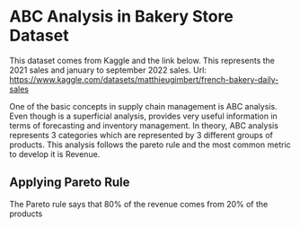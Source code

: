 # ABC Analysis in Bakery Store Dataset
This dataset comes from Kaggle and the link below. This represents the 2021 sales and january to september 2022 sales.
  Url: https://www.kaggle.com/datasets/matthieugimbert/french-bakery-daily-sales 

One of the basic concepts in supply chain management is ABC analysis. Even though is a superficial analysis, provides very useful information in terms of forecasting and inventory management. In theory, ABC analysis represents 3 categories which are represented by 3 different groups of products. This analysis follows the pareto rule and the most common metric to develop it is Revenue. 

## Applying Pareto Rule
The Pareto rule says that 80% of the revenue comes from 20% of the products

